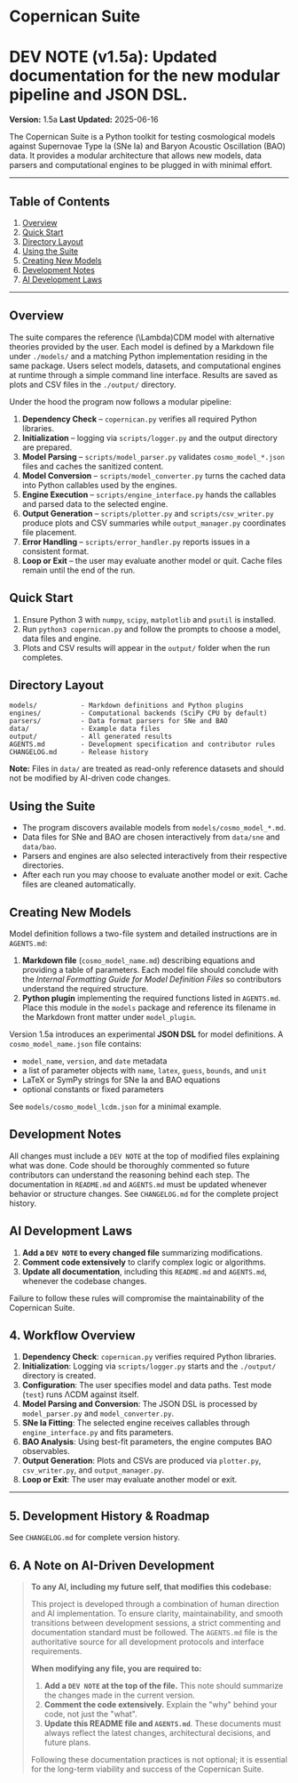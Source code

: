 # Copernican Suite
# DEV NOTE (v1.5a): Updated documentation for the new modular pipeline and JSON DSL.

**Version:** 1.5a
**Last Updated:** 2025-06-16

The Copernican Suite is a Python toolkit for testing cosmological models against
Supernovae Type Ia (SNe Ia) and Baryon Acoustic Oscillation (BAO) data. It
provides a modular architecture that allows new models, data parsers and
computational engines to be plugged in with minimal effort.

---

## Table of Contents
1. [Overview](#overview)
2. [Quick Start](#quick-start)
3. [Directory Layout](#directory-layout)
4. [Using the Suite](#using-the-suite)
5. [Creating New Models](#creating-new-models)
6. [Development Notes](#development-notes)
7. [AI Development Laws](#ai-development-laws)

---

## Overview
The suite compares the reference \(\Lambda\)CDM model with alternative theories
provided by the user. Each model is defined by a Markdown file under
`./models/` and a matching Python implementation residing in the same package.
Users select models, datasets, and computational engines at runtime through a
simple command line interface. Results are saved as plots and CSV files in the
`./output/` directory.

Under the hood the program now follows a modular pipeline:
1. **Dependency Check** – `copernican.py` verifies all required Python
   libraries.
2. **Initialization** – logging via `scripts/logger.py` and the output directory
   are prepared.
3. **Model Parsing** – `scripts/model_parser.py` validates `cosmo_model_*.json`
   files and caches the sanitized content.
4. **Model Conversion** – `scripts/model_converter.py` turns the cached data
   into Python callables used by the engines.
5. **Engine Execution** – `scripts/engine_interface.py` hands the callables and
   parsed data to the selected engine.
6. **Output Generation** – `scripts/plotter.py` and `scripts/csv_writer.py`
   produce plots and CSV summaries while `output_manager.py` coordinates file
   placement.
7. **Error Handling** – `scripts/error_handler.py` reports issues in a
   consistent format.
8. **Loop or Exit** – the user may evaluate another model or quit. Cache files
   remain until the end of the run.

## Quick Start
1. Ensure Python 3 with `numpy`, `scipy`, `matplotlib` and `psutil` is
   installed.
2. Run `python3 copernican.py` and follow the prompts to choose a model, data
   files and engine.
3. Plots and CSV results will appear in the `output/` folder when the run
   completes.

## Directory Layout
```
models/           - Markdown definitions and Python plugins
engines/          - Computational backends (SciPy CPU by default)
parsers/          - Data format parsers for SNe and BAO
data/             - Example data files
output/           - All generated results
AGENTS.md         - Development specification and contributor rules
CHANGELOG.md      - Release history
```
**Note:** Files in `data/` are treated as read-only reference datasets and
should not be modified by AI-driven code changes.

## Using the Suite
- The program discovers available models from `models/cosmo_model_*.md`.
- Data files for SNe and BAO are chosen interactively from `data/sne` and
  `data/bao`.
- Parsers and engines are also selected interactively from their respective
  directories.
- After each run you may choose to evaluate another model or exit. Cache files
  are cleaned automatically.

## Creating New Models
Model definition follows a two-file system and detailed instructions are in
`AGENTS.md`:
1. **Markdown file** (`cosmo_model_name.md`) describing equations and providing
   a table of parameters. Each model file should conclude with the *Internal
   Formatting Guide for Model Definition Files* so contributors understand the
   required structure.
2. **Python plugin** implementing the required functions listed in `AGENTS.md`.
   Place this module in the `models` package and reference its filename in the
   Markdown front matter under `model_plugin`.

Version 1.5a introduces an experimental **JSON DSL** for model definitions. A
`cosmo_model_name.json` file contains:

- `model_name`, `version`, and `date` metadata
- a list of parameter objects with `name`, `latex`, `guess`, `bounds`, and
  `unit`
- LaTeX or SymPy strings for SNe Ia and BAO equations
- optional constants or fixed parameters

See `models/cosmo_model_lcdm.json` for a minimal example.

## Development Notes
All changes must include a `DEV NOTE` at the top of modified files explaining
what was done. Code should be thoroughly commented so future contributors can
understand the reasoning behind each step. The documentation in `README.md` and
`AGENTS.md` must be updated whenever behavior or structure changes.
See `CHANGELOG.md` for the complete project history.

## AI Development Laws
1. **Add a `DEV NOTE` to every changed file** summarizing modifications.
2. **Comment code extensively** to clarify complex logic or algorithms.
3. **Update all documentation**, including this `README.md` and `AGENTS.md`,
   whenever the codebase changes.

Failure to follow these rules will compromise the maintainability of the
Copernican Suite.
## 4. Workflow Overview

1.  **Dependency Check**: `copernican.py` verifies required Python libraries.
2.  **Initialization**: Logging via `scripts/logger.py` starts and the `./output/` directory is created.
3.  **Configuration**: The user specifies model and data paths. Test mode (`test`) runs ΛCDM against itself.
4.  **Model Parsing and Conversion**: The JSON DSL is processed by `model_parser.py` and `model_converter.py`.
5.  **SNe Ia Fitting**: The selected engine receives callables through `engine_interface.py` and fits parameters.
6.  **BAO Analysis**: Using best-fit parameters, the engine computes BAO observables.
7.  **Output Generation**: Plots and CSVs are produced via `plotter.py`, `csv_writer.py`, and `output_manager.py`.
8.  **Loop or Exit**: The user may evaluate another model or exit.

---

## 5. Development History & Roadmap

See `CHANGELOG.md` for complete version history.

## 6. A Note on AI-Driven Development

> **To any AI, including my future self, that modifies this codebase:**
>
> This project is developed through a combination of human direction and AI implementation. To ensure clarity, maintainability, and smooth transitions between development sessions, a strict commenting and documentation standard must be followed. The `AGENTS.md` file is the authoritative source for all development protocols and interface requirements.
>
> **When modifying any file, you are required to:**
> 1.  **Add a `DEV NOTE` at the top of the file.** This note should summarize the changes made in the current version.
> 2.  **Comment the code extensively.** Explain the "why" behind your code, not just the "what".
> 3.  **Update this README file and `AGENTS.md`**. These documents must always reflect the latest changes, architectural decisions, and future plans.
>
> Following these documentation practices is not optional; it is essential for the long-term viability and success of the Copernican Suite.
